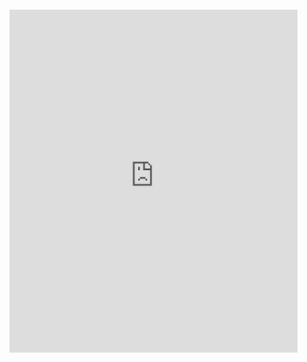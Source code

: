 # <iframe src="https://jumpy-anorak-f96.notion.site/ebd/17bc6c203efd80288bcad5633da4b285" width="100%" height="600" frameborder="0" allowfullscreen />

